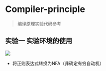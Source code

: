 # Compiler-principle
> 编译原理实验代码参考
## 实验一 实验环境的使用 
![](https://img.shields.io/static/v1?label=<difficulty>&message=<2>&color=<green>)
- 将正则表达式转换为NFA（非确定有穷自动机）
